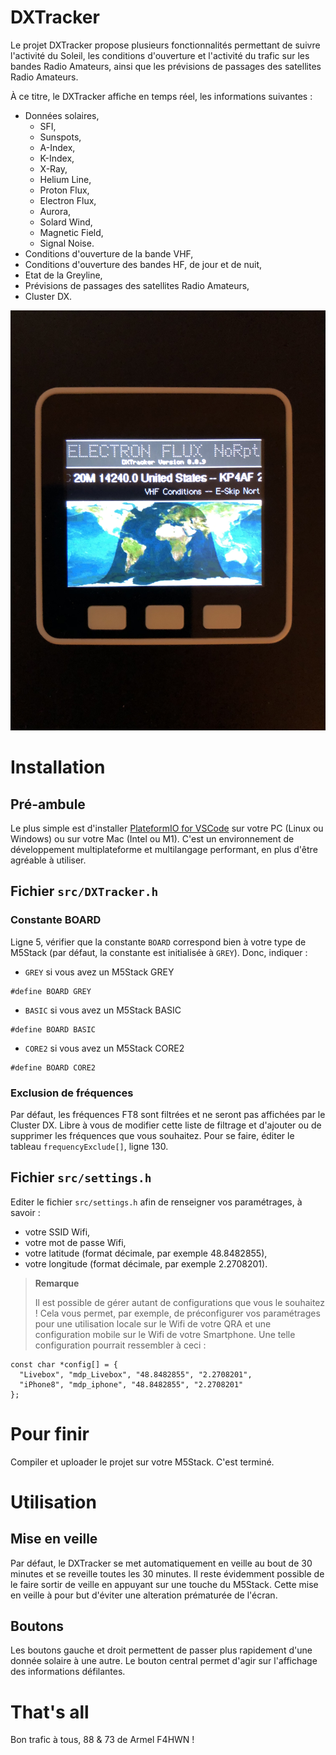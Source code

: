 # DXTracker

Le projet DXTracker propose plusieurs fonctionnalités permettant de suivre l'activité du Soleil, les conditions d'ouverture et l'activité du trafic sur les bandes Radio Amateurs, ainsi que les prévisions de passages des satellites Radio Amateurs.

À ce titre, le DXTracker affiche en temps réel, les informations suivantes :

- Données solaires,
	- SFI,
	- Sunspots,
	- A-Index,
	- K-Index,
	- X-Ray,
	- Helium Line,
	- Proton Flux,
	- Electron Flux,
	- Aurora,
	- Solard Wind,
	- Magnetic Field,
	- Signal Noise.
- Conditions d'ouverture de la bande VHF,
- Conditions d'ouverture des bandes HF, de jour et de nuit,
- Etat de la Greyline,
- Prévisions de passages des satellites Radio Amateurs,
- Cluster DX.

![DXTracker](https://github.com/armel/DXTracker/blob/main/img/DXTracker.jpeg)


# Installation

## Pré-ambule

Le plus simple est d'installer [PlateformIO for VSCode](https://platformio.org/install/ide?install=vscode) sur votre PC (Linux ou Windows) ou sur votre Mac (Intel ou M1). C'est un environnement de développement multiplateforme et multilangage performant, en plus d'être agréable à utiliser.

## Fichier `src/DXTracker.h`

### Constante BOARD

Ligne 5, vérifier que la constante `BOARD` correspond bien à votre type de M5Stack (par défaut, la constante est initialisée à `GREY`). Donc, indiquer : 

- `GREY` si vous avez un M5Stack GREY

```
#define BOARD GREY
```

- `BASIC` si vous avez un M5Stack BASIC

```
#define BOARD BASIC
```

- `CORE2` si vous avez un M5Stack CORE2

```
#define BOARD CORE2
```

### Exclusion de fréquences

Par défaut, les fréquences FT8 sont filtrées et ne seront pas affichées par le Cluster DX. Libre à vous de modifier cette liste de filtrage et d'ajouter ou de supprimer les fréquences que vous souhaitez. Pour se faire, éditer le tableau `frequencyExclude[]`, ligne 130. 

## Fichier `src/settings.h`

Editer le fichier `src/settings.h` afin de renseigner vos paramétrages, à savoir :

* votre SSID Wifi,
* votre mot de passe Wifi,
* votre latitude (format décimale, par exemple 48.8482855),
* votre longitude (format décimale, par exemple 2.2708201).

> __Remarque__
> 
> Il est possible de gérer autant de configurations que vous le souhaitez ! Cela vous permet, par exemple, de préconfigurer vos paramétrages pour une utilisation locale sur le Wifi de votre QRA et une configuration mobile sur le Wifi de votre Smartphone. Une telle configuration pourrait ressembler à ceci :
> 

```
const char *config[] = {
  "Livebox", "mdp_Livebox", "48.8482855", "2.2708201",
  "iPhone8", "mdp_iphone", "48.8482855", "2.2708201"
};
```

# Pour finir
Compiler et uploader le projet sur votre M5Stack. C'est terminé.

# Utilisation

## Mise en veille

Par défaut, le DXTracker se met automatiquement en veille au bout de 30 minutes et se reveille toutes les 30 minutes. Il reste évidemment possible de le faire sortir de veille en appuyant sur une touche du M5Stack. Cette mise en veille à pour but d'éviter une alteration prématurée de l'écran. 

## Boutons

Les boutons gauche et droit permettent de passer plus rapidement d'une donnée solaire à une autre. Le bouton central permet d'agir sur l'affichage des informations défilantes.

# That's all
Bon trafic à tous, 88 & 73 de Armel F4HWN ! 
	
